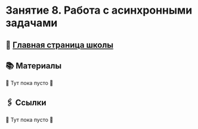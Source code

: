 # Занятие 8. Работа с асинхронными задачами

## 🏫 [Главная страница школы](../../README.md)

## 📚 Материалы

👻 Тут пока пусто 👻

## 🖇️ Ссылки

👻 Тут пока пусто 👻